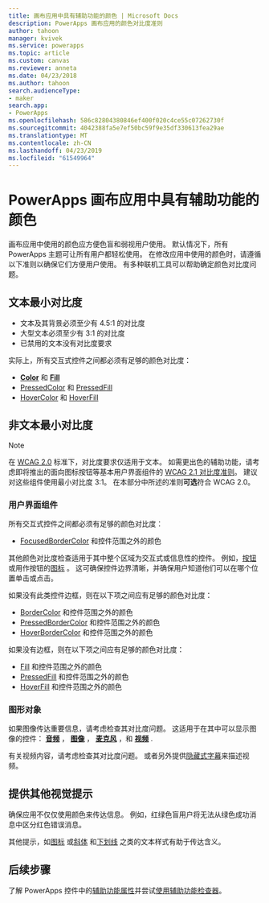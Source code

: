 ```yaml
---
title: 画布应用中具有辅助功能的颜色 | Microsoft Docs
description: PowerApps 画布应用的颜色对比度准则
author: tahoon
manager: kvivek
ms.service: powerapps
ms.topic: article
ms.custom: canvas
ms.reviewer: anneta
ms.date: 04/23/2018
ms.author: tahoon
search.audienceType:
- maker
search.app:
- PowerApps
ms.openlocfilehash: 586c82804380846ef400f020c4ce55c07262730f
ms.sourcegitcommit: 4042388fa5e7ef50bc59f9e35df330613fea29ae
ms.translationtype: MT
ms.contentlocale: zh-CN
ms.lasthandoff: 04/23/2019
ms.locfileid: "61549964"
---
```

# <a name="accessible-colors-for-canvas-apps-in-powerapps"></a>PowerApps 画布应用中具有辅助功能的颜色
画布应用中使用的颜色应方便色盲和弱视用户使用。 默认情况下，所有 PowerApps 主题可让所有用户都轻松使用。 在修改应用中使用的颜色时，请遵循以下准则以确保它们方便用户使用。 有多种联机工具可以帮助确定颜色对比度问题。

## <a name="minimum-contrast-for-text"></a>文本最小对比度
* 文本及其背景必须至少有 4.5:1 的对比度
* 大型文本必须至少有 3:1 的对比度
* 已禁用的文本没有对比度要求

实际上，所有交互式控件之间都必须有足够的颜色对比度：
* **[Color](controls/properties-color-border.md)** 和 **[Fill](controls/properties-color-border.md)**
* [PressedColor](controls/properties-color-border.md)  和 [PressedFill](controls/properties-color-border.md) 
* [HoverColor](controls/properties-color-border.md)  和 [HoverFill](controls/properties-color-border.md) 

## <a name="minimum-contrast-for-non-text"></a>非文本最小对比度

> [!NOTE]
> 在 [WCAG 2.0](https://www.w3.org/TR/UNDERSTANDING-WCAG20/visual-audio-contrast-contrast.html) 标准下，对比度要求仅适用于文本。 如需更出色的辅助功能，请考虑即将推出的面向图标按钮等基本用户界面组件的 [WCAG 2.1 对比度准则](https://www.w3.org/TR/WCAG21/#non-text-contrast)。 建议对这些组件使用最小对比度 3:1。 在本部分中所述的准则**可选**符合 WCAG 2.0。

### <a name="user-interface-components"></a>用户界面组件
所有交互式控件之间都必须有足够的颜色对比度：
* [FocusedBorderColor](controls/properties-color-border.md)  和控件范围之外的颜色

其他颜色对比度检查适用于其中整个区域为交互式或信息性的控件。 例如，[按钮](controls/control-button.md)  或用作按钮的[图标](controls/control-shapes-icons.md)  。 这可确保控件边界清晰，并确保用户知道他们可以在哪个位置单击或点击。

如果没有此类控件边框，则在以下项之间应有足够的颜色对比度：
* [BorderColor](controls/properties-color-border.md)  和控件范围之外的颜色
* [PressedBorderColor](controls/properties-color-border.md)  和控件范围之外的颜色
* [HoverBorderColor](controls/properties-color-border.md)  和控件范围之外的颜色

如果没有边框，则在以下项之间应有足够的颜色对比度：
* [Fill](controls/properties-color-border.md)  和控件范围之外的颜色
* [PressedFill](controls/properties-color-border.md)  和控件范围之外的颜色
* [HoverFill](controls/properties-color-border.md)  和控件范围之外的颜色

### <a name="graphical-objects"></a>图形对象
如果图像传达重要信息，请考虑检查其对比度问题。 这适用于在其中可以显示图像的控件： **[音频](controls/control-audio-video.md)** ， **[图像](controls/control-image.md)** ， **[麦克风](controls/control-microphone.md)** ，和 **[视频](controls/control-audio-video.md)** .

有关视频内容，请考虑检查其对比度问题。 或者另外提供[隐藏式字幕](controls/control-audio-video.md)来描述视频。

## <a name="provide-other-visual-cues"></a>提供其他视觉提示
确保应用不仅仅使用颜色来传达信息。 例如，红绿色盲用户将无法从绿色成功消息中区分红色错误消息。

其他提示，如[图标](controls/control-shapes-icons.md)  或[斜体](controls/properties-text.md)  和[下划线](controls/properties-text.md)  之类的文本样式有助于传达含义。

## <a name="next-steps"></a>后续步骤
了解 PowerApps 控件中的[辅助功能属性](controls/properties-accessibility.md)并尝试[使用辅助功能检查器](accessibility-checker.md)。

